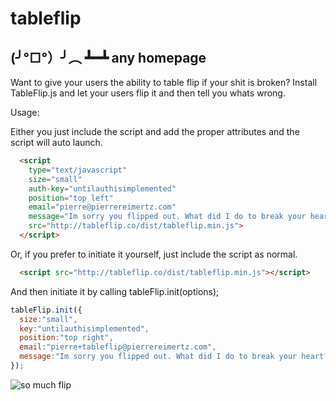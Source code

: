 # tableflip

## (╯°□°）╯︵ ┻━┻ any homepage

Want to give your users the ability to table flip if your shit is broken?
Install TableFlip.js and let your users flip it and then tell you whats wrong.

Usage:

Either you just include the script and add the proper attributes and the
script will auto launch.

```html
  <script 
    type="text/javascript" 
    size="small"
    auth-key="untilauthisimplemented"
    position="top left"
    email="pierre@pierrereimertz.com"
    message="Im sorry you flipped out. What did I do to break your heart?" 
    src="http://tableflip.co/dist/tableflip.min.js">
  </script>
```

Or, if you prefer to initiate it yourself, just include the script as normal.

```html
  <script src="http://tableflip.co/dist/tableflip.min.js"></script>
```

And then initiate it by calling tableFlip.init(options);

```javascript
tableFlip.init({
  size:"small",
  key:"untilauthisimplemented",
  position:"top right",
  email:"pierre+tableflip@pierrereimertz.com",
  message:"Im sorry you flipped out. What did I do to break your heart?" 
});
```


![](https://rawgit.com/reimertz/tableflip.js/master/common/tableflip.gif "so much flip")
